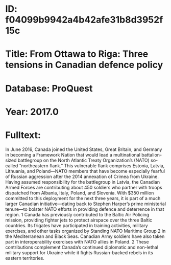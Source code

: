 # ID: f04099b9942a4b42afe31b8d3952f15c
# Title: From Ottawa to Riga: Three tensions in Canadian defence policy
# Database: ProQuest
# Year: 2017.0
# Fulltext:
In June 2016, Canada joined the United States, Great Britain, and Germany in becoming a Framework Nation that would lead a multinational battalion-sized battlegroup on the North Atlantic Treaty Organization’s (NATO) so-called “northeastern flank.”
This vulnerable flank comprises Estonia, Latvia, Lithuania, and Poland—NATO members that have become especially fearful of Russian aggression after the 2014 annexation of Crimea from Ukraine.
Having assumed responsibility for the battlegroup in Latvia, the Canadian Armed Forces are contributing about 450 soldiers who partner with troops dispatched from Albania, Italy, Poland, and Slovenia.
With $350 million committed to this deployment for the next three years, it is part of a much larger Canadian initiative—dating back to Stephen Harper’s prime ministerial tenure—to bolster NATO efforts in providing defence and deterrence in that region.
1 Canada has previously contributed to the Baltic Air Policing mission, providing fighter jets to protect airspace over the three Baltic countries.
Its frigates have participated in training activities, military exercises, and other tasks organized by Standing NATO Maritime Group 2 in the Mediterranean and Black Seas.
Canadian Army soldiers have also taken part in interoperability exercises with NATO allies in Poland.
2 These contributions complement Canada’s continued diplomatic and non-lethal military support for Ukraine while it fights Russian-backed rebels in its eastern territories.